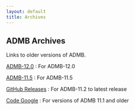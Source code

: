 ```yaml
---
layout: default
title: Archives
---
```


ADMB Archives
-------------

Links to older versions of ADMB.

[ADMB-12.0](http://www.admb-project.org/downloads/admb-12.0/)
: For ADMB-12.0

[ADMB-11.5](http://www.admb-project.org/downloads/admb-11.5/)
: For ADMB-11.5

[GitHub Releases](https://github.com/admb-project/admb/releases/)
: For ADMB-11.2 to latest release

[Code Google](https://code.google.com/archive/p/admb-project/downloads)
: For versions of ADMB 11.1 and older
